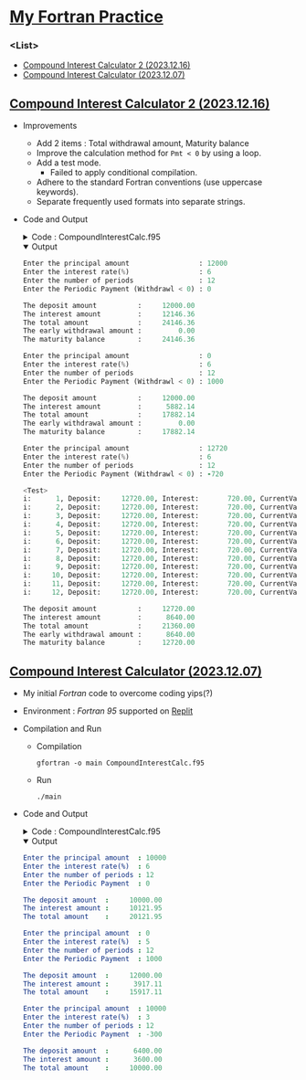 # [My Fortran Practice](/README.md#fortran)


### \<List>

- [Compound Interest Calculator 2 (2023.12.16)](#compound-interest-calculator-2-20231216)
- [Compound Interest Calculator (2023.12.07)](#compound-interest-calculator-20231207)


## [Compound Interest Calculator 2 (2023.12.16)](#list)

- Improvements
  - Add 2 items : Total withdrawal amount, Maturity balance
  - Improve the calculation method for `Pmt < 0` by using a loop.
  - Add a test mode.
    - Failed to apply conditional compilation.
  - Adhere to the standard Fortran conventions (use uppercase keywords).
  - Separate frequently used formats into separate strings.
- Code and Output
  <details>
    <summary>Code : CompoundInterestCalc.f95</summary>

    ```fortran
    PROGRAM CompoundInterestCalculator_2

      ……

    END PROGRAM CompoundInterestCalculator_2
    ```
    ```fortran
      IMPLICIT NONE
    ```
    ```fortran
      LOGICAL :: IsTest
      REAL :: Principal, Rate, Pmt, &
              Deposit, Interest, CurrentValue, &
              TotalInterest, TotalWithdrawl, TotalAmount, MaturityBalance
      INTEGER :: Periods, i
      CHARACTER(LEN=30), PARAMETER :: Format1 = "(A,I6,A,F12.2,A,F12.2,A,F12.2)"
      CHARACTER(LEN= 9), PARAMETER :: Format2 = "(A,F12.2)"

      ! Set if test mode
      IsTest = .TRUE.
    ! #IF DEFINED(TEST)
    !    IsTest = .TRUE.
    ! #ELSE
    !    IsTest = .FALSE.
    ! #ENDIF
    ```
    ```fortran
      ! Get values from user
      WRITE(*, "(A)", ADVANCE='NO') 'Enter the principal amount                 : '; READ*, Principal
      WRITE(*, "(A)", ADVANCE='NO') 'Enter the interest rate(%)                 : '; READ*, Rate
      WRITE(*, "(A)", ADVANCE='NO') 'Enter the number of periods                : '; READ*, Periods
      WRITE(*, "(A)", ADVANCE='NO') 'Enter the Periodic Payment (Withdrawl < 0) : '; READ*, Pmt
    ```
    ```fortran
      ! Initialize variables
      Deposit = Principal
      CurrentValue = Principal
      Interest = 0.0
      TotalInterest = 0.0
      TotalWithdrawl = 0.0
    ```
    ```fortran
      ! Calculate
      ! Pmt : The initial deposit is assumed.
      IF ((Pmt >= 0) .AND. .NOT. (IsTest)) THEN
        Deposit = Principal + Pmt * Periods
        CurrentValue = Principal * (1 + Rate/100) ** Periods + &
                      Pmt * ( ( (1 + Rate/100) ** Periods - 1) / (Rate/100) )
        TotalInterest = CurrentValue - Deposit
      ELSE
        IF (IsTest) THEN
          WRITE(*, "(A)") ""
          WRITE(*, "(A)") "<Test>"
        END IF

        DO i = 1, Periods
          Interest = (CurrentValue + Pmt) * (Rate/100)
          CurrentValue = CurrentValue + Pmt + Interest
          TotalInterest = TotalInterest + Interest

          IF (Pmt >= 0) THEN
            Deposit = Deposit + Pmt
          ELSE
            TotalWithdrawl = TotalWithdrawl - Pmt
          END IF

          IF (IsTest) THEN
            ! WRITE(*, "(I6)") " i: ", i                            ! " i: " requires "(A)"!
            WRITE(*, Format1) &
              " i: ", i, ", Deposit: ", Deposit, ", Interest: ", Interest, ", CurrentValue : ", CurrentValue
          END IF
        END DO
      END IF

      TotalAmount = Deposit + TotalInterest
      MaturityBalance = TotalAmount - TotalWithdrawl
    ```
    ```fortran
      ! Display the calculated results
      WRITE(*, "(A)") ""
      WRITE(*, Format2) "The deposit amount          : ", Deposit
      WRITE(*, Format2) "The interest amount         : ", TotalInterest
      WRITE(*, Format2) "The total amount            : ", TotalAmount
      WRITE(*, Format2) "The early withdrawal amount : ", TotalWithdrawl
      WRITE(*, Format2) "The maturity balance        : ", MaturityBalance
    ```
  </details>
  <details open="">
    <summary>Output</summary>

    ```fortran
    Enter the principal amount                 : 12000
    Enter the interest rate(%)                 : 6
    Enter the number of periods                : 12
    Enter the Periodic Payment (Withdrawl < 0) : 0

    The deposit amount          :     12000.00
    The interest amount         :     12146.36
    The total amount            :     24146.36
    The early withdrawal amount :         0.00
    The maturity balance        :     24146.36
    ```
    ```fortran
    Enter the principal amount                 : 0
    Enter the interest rate(%)                 : 6
    Enter the number of periods                : 12
    Enter the Periodic Payment (Withdrawl < 0) : 1000

    The deposit amount          :     12000.00
    The interest amount         :      5882.14
    The total amount            :     17882.14
    The early withdrawal amount :         0.00
    The maturity balance        :     17882.14
    ```
    ```fortran
    Enter the principal amount                 : 12720
    Enter the interest rate(%)                 : 6
    Enter the number of periods                : 12
    Enter the Periodic Payment (Withdrawl < 0) : -720

    <Test>
    i:      1, Deposit:     12720.00, Interest:       720.00, CurrentValue :     12720.00
    i:      2, Deposit:     12720.00, Interest:       720.00, CurrentValue :     12720.00
    i:      3, Deposit:     12720.00, Interest:       720.00, CurrentValue :     12720.00
    i:      4, Deposit:     12720.00, Interest:       720.00, CurrentValue :     12720.00
    i:      5, Deposit:     12720.00, Interest:       720.00, CurrentValue :     12720.00
    i:      6, Deposit:     12720.00, Interest:       720.00, CurrentValue :     12720.00
    i:      7, Deposit:     12720.00, Interest:       720.00, CurrentValue :     12720.00
    i:      8, Deposit:     12720.00, Interest:       720.00, CurrentValue :     12720.00
    i:      9, Deposit:     12720.00, Interest:       720.00, CurrentValue :     12720.00
    i:     10, Deposit:     12720.00, Interest:       720.00, CurrentValue :     12720.00
    i:     11, Deposit:     12720.00, Interest:       720.00, CurrentValue :     12720.00
    i:     12, Deposit:     12720.00, Interest:       720.00, CurrentValue :     12720.00

    The deposit amount          :     12720.00
    The interest amount         :      8640.00
    The total amount            :     21360.00
    The early withdrawal amount :      8640.00
    The maturity balance        :     12720.00
    ```
  </details>


## [Compound Interest Calculator (2023.12.07)](#list)

- My initial *Fortran* code to overcome coding yips(?)
- Environment : *Fortran 95* supported on [Replit](https://replit.com/)
- Compilation and Run
  - Compilation
    ```
    gfortran -o main CompoundInterestCalc.f95
    ```
  - Run
    ```
    ./main
    ```
- Code and Output
  <details>
    <summary>Code : CompoundInterestCalc.f95</summary>

    ```fortran
    program compound_interest_calculator

      implicit none
      real :: principal, rate, time, pmt, deposit, future_value

      ! Get principal amount from user
      write(*, "(A)", advance='no') 'Enter the principal amount  : '
      read*, principal
      
      ! Get interest rate from user
      write(*, "(A)", advance='no') 'Enter the interest rate(%)  : '
      read*, rate
      
      ! Get number of periods from user
      write(*, "(A)", advance='no') 'Enter the number of periods : '
      read*, time
      
      ! Get periodic payment from user
      write(*, "(A)", advance='no') 'Enter the Periodic Payment  : '
      read*, pmt

      ! Calculate deposit and future value
      deposit = principal + pmt * time
      future_value = principal * (1 + rate/100) ** time + pmt * ( ( (1 + rate/100) ** time - 1) / (rate/100) )
      
      ! Display the calculated results
      write(*, "(A)") " "
      write(*, "(A,F12.2)") "The deposit amount  : ", deposit
      write(*, "(A,F12.2)") "The interest amount : ", future_value - deposit
      write(*, "(A,F12.2)") "The total amount    : ", future_value

    end program compound_interest_calculator
    ```
  </details>
  <details open="">
    <summary>Output</summary>

    ```yaml
    Enter the principal amount  : 10000
    Enter the interest rate(%)  : 6
    Enter the number of periods : 12
    Enter the Periodic Payment  : 0
    
    The deposit amount  :     10000.00
    The interest amount :     10121.95
    The total amount    :     20121.95
    ```
    ```yaml
    Enter the principal amount  : 0   
    Enter the interest rate(%)  : 5
    Enter the number of periods : 12
    Enter the Periodic Payment  : 1000
    
    The deposit amount  :     12000.00
    The interest amount :      3917.11
    The total amount    :     15917.11
    ```
    ```yaml
    Enter the principal amount  : 10000
    Enter the interest rate(%)  : 3
    Enter the number of periods : 12
    Enter the Periodic Payment  : -300
    
    The deposit amount  :      6400.00
    The interest amount :      3600.00
    The total amount    :     10000.00
    ```
  </details>
